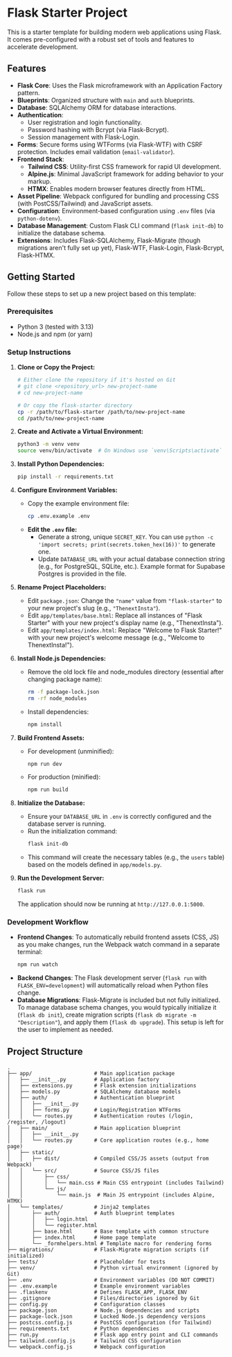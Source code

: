 # Flask Starter Project

This is a starter template for building modern web applications using Flask. It comes pre-configured with a robust set of tools and features to accelerate development.

## Features

*   **Flask Core**: Uses the Flask microframework with an Application Factory pattern.
*   **Blueprints**: Organized structure with `main` and `auth` blueprints.
*   **Database**: SQLAlchemy ORM for database interactions.
*   **Authentication**:
    *   User registration and login functionality.
    *   Password hashing with Bcrypt (via Flask-Bcrypt).
    *   Session management with Flask-Login.
*   **Forms**: Secure forms using WTForms (via Flask-WTF) with CSRF protection. Includes email validation (`email-validator`).
*   **Frontend Stack**:
    *   **Tailwind CSS**: Utility-first CSS framework for rapid UI development.
    *   **Alpine.js**: Minimal JavaScript framework for adding behavior to your markup.
    *   **HTMX**: Enables modern browser features directly from HTML.
*   **Asset Pipeline**: Webpack configured for bundling and processing CSS (with PostCSS/Tailwind) and JavaScript assets.
*   **Configuration**: Environment-based configuration using `.env` files (via `python-dotenv`).
*   **Database Management**: Custom Flask CLI command (`flask init-db`) to initialize the database schema.
*   **Extensions**: Includes Flask-SQLAlchemy, Flask-Migrate (though migrations aren't fully set up yet), Flask-WTF, Flask-Login, Flask-Bcrypt, Flask-HTMX.

## Getting Started

Follow these steps to set up a new project based on this template:

### Prerequisites

*   Python 3 (tested with 3.13)
*   Node.js and npm (or yarn)

### Setup Instructions

1.  **Clone or Copy the Project:**
    ```bash
    # Either clone the repository if it's hosted on Git
    # git clone <repository_url> new-project-name
    # cd new-project-name

    # Or copy the flask-starter directory
    cp -r /path/to/flask-starter /path/to/new-project-name
    cd /path/to/new-project-name
    ```

2.  **Create and Activate a Virtual Environment:**
    ```bash
    python3 -m venv venv
    source venv/bin/activate  # On Windows use `venv\Scripts\activate`
    ```

3.  **Install Python Dependencies:**
    ```bash
    pip install -r requirements.txt
    ```

4.  **Configure Environment Variables:**
    *   Copy the example environment file:
        ```bash
        cp .env.example .env
        ```
    *   **Edit the `.env` file:**
        *   Generate a strong, unique `SECRET_KEY`. You can use `python -c 'import secrets; print(secrets.token_hex(16))'` to generate one.
        *   Update `DATABASE_URL` with your actual database connection string (e.g., for PostgreSQL, SQLite, etc.). Example format for Supabase Postgres is provided in the file.

5.  **Rename Project Placeholders:**
    *   Edit `package.json`: Change the `"name"` value from `"flask-starter"` to your new project's slug (e.g., `"ThenextInsta"`).
    *   Edit `app/templates/base.html`: Replace all instances of "Flask Starter" with your new project's display name (e.g., "ThenextInsta").
    *   Edit `app/templates/index.html`: Replace "Welcome to Flask Starter!" with your new project's welcome message (e.g., "Welcome to ThenextInsta!").

6.  **Install Node.js Dependencies:**
    *   Remove the old lock file and node_modules directory (essential after changing package name):
        ```bash
        rm -f package-lock.json
        rm -rf node_modules
        ```
    *   Install dependencies:
        ```bash
        npm install
        ```

7.  **Build Frontend Assets:**
    *   For development (unminified):
        ```bash
        npm run dev
        ```
    *   For production (minified):
        ```bash
        npm run build
        ```

8.  **Initialize the Database:**
    *   Ensure your `DATABASE_URL` in `.env` is correctly configured and the database server is running.
    *   Run the initialization command:
        ```bash
        flask init-db
        ```
    *   This command will create the necessary tables (e.g., the `users` table) based on the models defined in `app/models.py`.

9.  **Run the Development Server:**
    ```bash
    flask run
    ```
    The application should now be running at `http://127.0.0.1:5000`.

### Development Workflow

*   **Frontend Changes**: To automatically rebuild frontend assets (CSS, JS) as you make changes, run the Webpack watch command in a separate terminal:
    ```bash
    npm run watch
    ```
*   **Backend Changes**: The Flask development server (`flask run` with `FLASK_ENV=development`) will automatically reload when Python files change.
*   **Database Migrations**: Flask-Migrate is included but not fully initialized. To manage database schema changes, you would typically initialize it (`flask db init`), create migration scripts (`flask db migrate -m "Description"`), and apply them (`flask db upgrade`). This setup is left for the user to implement as needed.

## Project Structure

```
.
├── app/                    # Main application package
│   ├── __init__.py         # Application factory
│   ├── extensions.py       # Flask extension initializations
│   ├── models.py           # SQLAlchemy database models
│   ├── auth/               # Authentication blueprint
│   │   ├── __init__.py
│   │   ├── forms.py        # Login/Registration WTForms
│   │   └── routes.py       # Authentication routes (/login, /register, /logout)
│   ├── main/               # Main application blueprint
│   │   ├── __init__.py
│   │   └── routes.py       # Core application routes (e.g., home page)
│   ├── static/
│   │   ├── dist/           # Compiled CSS/JS assets (output from Webpack)
│   │   └── src/            # Source CSS/JS files
│   │       ├── css/
│   │       │   └── main.css # Main CSS entrypoint (includes Tailwind)
│   │       └── js/
│   │           └── main.js  # Main JS entrypoint (includes Alpine, HTMX)
│   └── templates/          # Jinja2 templates
│       ├── auth/           # Auth blueprint templates
│       │   ├── login.html
│       │   └── register.html
│       ├── base.html       # Base template with common structure
│       ├── index.html      # Home page template
│       └── _formhelpers.html # Template macro for rendering forms
├── migrations/             # Flask-Migrate migration scripts (if initialized)
├── tests/                  # Placeholder for tests
├── venv/                   # Python virtual environment (ignored by Git)
├── .env                    # Environment variables (DO NOT COMMIT)
├── .env.example            # Example environment variables
├── .flaskenv               # Defines FLASK_APP, FLASK_ENV
├── .gitignore              # Files/directories ignored by Git
├── config.py               # Configuration classes
├── package.json            # Node.js dependencies and scripts
├── package-lock.json       # Locked Node.js dependency versions
├── postcss.config.js       # PostCSS configuration (for Tailwind)
├── requirements.txt        # Python dependencies
├── run.py                  # Flask app entry point and CLI commands
├── tailwind.config.js      # Tailwind CSS configuration
└── webpack.config.js       # Webpack configuration
